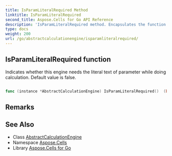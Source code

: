 ```yaml
---
title: IsParamLiteralRequired Method 
linktitle: IsParamLiteralRequired
second_title: Aspose.Cells for Go API Reference
description: 'IsParamLiteralRequired method. Encapsulates the function that represents isparamliteralrequired in Go.'
type: docs
weight: 200
url: /go/abstractcalculationengine/isparamliteralrequired/
---
```


## IsParamLiteralRequired function

Indicates whether this engine needs the literal text of parameter while doing calculation. Default value is false.

```go

func (instance *AbstractCalculationEngine) IsParamLiteralRequired()  (bool,  error) 

```

## Remarks


## See Also

* Class [AbstractCalculationEngine](../)
* Namespace [Aspose.Cells](../../)
* Library [Aspose.Cells for Go](../../../)
